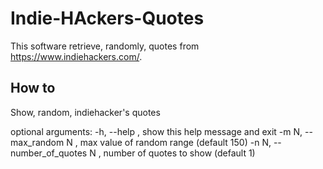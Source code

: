Indie-HAckers-Quotes
====================


This software retrieve, randomly, quotes from https://www.indiehackers.com/.

How to
------

Show, random, indiehacker's quotes

optional arguments:
  -h, --help                  , show this help message and exit
  -m N, --max_random N        , max value of random range (default 150)
  -n N, --number_of_quotes N  , number of quotes to show  (default 1)


